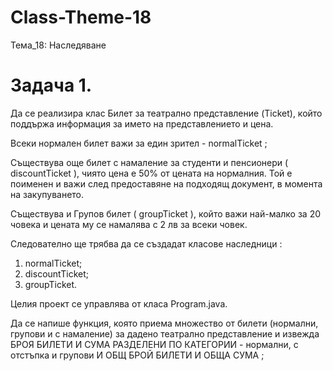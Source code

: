 # Class-Theme-18
Тема_18: Наследяване

Задача 1.
=============
Да се реализира клас Билет за театрално представление (Ticket), който поддържа информация за името на представлението и цена.

Всеки нормален билет важи за един зрител - normalTicket ;

Съществува още билет с намаление за студенти и пенсионери ( discountTicket ), чиято цена е 50% от цената на нормалния. Той е поименен и важи след предоставяне на подходящ документ, в момента на закупуването.

Съществува и Групов билет ( groupTicket ), който важи най-малко за 20 човека и цената му се намалява с 2 лв за всеки човек.

Следователно ще трябва да се създадат класове наследници :
1. normalTicket;
2. discountTicket;
3. groupTicket.

Целия проект се управлява от класа Program.java.

Да се напише функция, която приема множество от билети (нормални, групови и с намаление) за дадено театрално представление и извежда БРОЯ БИЛЕТИ И СУМА РАЗДЕЛЕНИ ПО КАТЕГОРИИ  - нормални, с отстъпка и групови И ОБЩ БРОЙ БИЛЕТИ И ОБЩА СУМА ;
